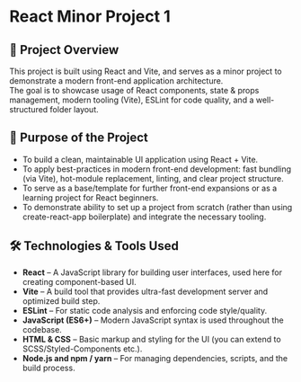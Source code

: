 # React Minor Project 1

## 📌 Project Overview  
This project is built using React and Vite, and serves as a minor project to demonstrate a modern front-end application architecture.  
The goal is to showcase usage of React components, state & props management, modern tooling (Vite), ESLint for code quality, and a well-structured folder layout.

## 🎯 Purpose of the Project  
- To build a clean, maintainable UI application using React + Vite.  
- To apply best-practices in modern front-end development: fast bundling (via Vite), hot-module replacement, linting, and clear project structure.  
- To serve as a base/template for further front-end expansions or as a learning project for React beginners.  
- To demonstrate ability to set up a project from scratch (rather than using create-react-app boilerplate) and integrate the necessary tooling.

## 🛠️ Technologies & Tools Used  
- **React** – A JavaScript library for building user interfaces, used here for creating component-based UI.  
- **Vite** – A build tool that provides ultra-fast development server and optimized build step.  
- **ESLint** – For static code analysis and enforcing code style/quality.  
- **JavaScript (ES6+)** – Modern JavaScript syntax is used throughout the codebase.  
- **HTML & CSS** – Basic markup and styling for the UI (you can extend to SCSS/Styled-Components etc.).  
- **Node.js and npm / yarn** – For managing dependencies, scripts, and the build process.
